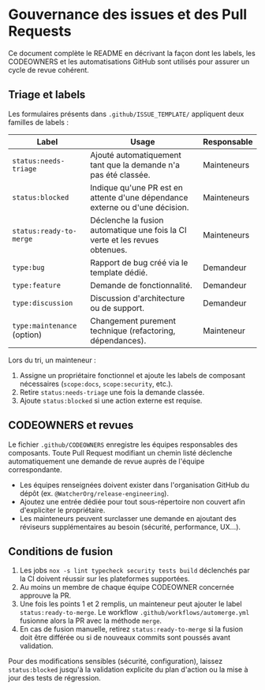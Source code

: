 # Gouvernance des issues et des Pull Requests

Ce document complète le README en décrivant la façon dont les labels, les
CODEOWNERS et les automatisations GitHub sont utilisés pour assurer un cycle de
revue cohérent.

## Triage et labels

Les formulaires présents dans `.github/ISSUE_TEMPLATE/` appliquent deux familles
de labels :

| Label                        | Usage | Responsable |
| ---------------------------- | ----- | ----------- |
| `status:needs-triage`        | Ajouté automatiquement tant que la demande n'a pas été classée. | Mainteneurs |
| `status:blocked`             | Indique qu'une PR est en attente d'une dépendance externe ou d'une décision. | Mainteneurs |
| `status:ready-to-merge`      | Déclenche la fusion automatique une fois la CI verte et les revues obtenues. | Mainteneurs |
| `type:bug`                   | Rapport de bug créé via le template dédié. | Demandeur |
| `type:feature`               | Demande de fonctionnalité. | Demandeur |
| `type:discussion`            | Discussion d'architecture ou de support. | Demandeur |
| `type:maintenance` (option)  | Changement purement technique (refactoring, dépendances). | Mainteneur |

Lors du tri, un mainteneur :

1. Assigne un propriétaire fonctionnel et ajoute les labels de composant
   nécessaires (`scope:docs`, `scope:security`, etc.).
2. Retire `status:needs-triage` une fois la demande classée.
3. Ajoute `status:blocked` si une action externe est requise.

## CODEOWNERS et revues

Le fichier `.github/CODEOWNERS` enregistre les équipes responsables des
composants. Toute Pull Request modifiant un chemin listé déclenche
automatiquement une demande de revue auprès de l'équipe correspondante.

- Les équipes renseignées doivent exister dans l'organisation GitHub du dépôt
  (ex. `@WatcherOrg/release-engineering`).
- Ajoutez une entrée dédiée pour tout sous-répertoire non couvert afin
  d'expliciter le propriétaire.
- Les mainteneurs peuvent surclasser une demande en ajoutant des réviseurs
  supplémentaires au besoin (sécurité, performance, UX…).

## Conditions de fusion

1. Les jobs `nox -s lint typecheck security tests build` déclenchés par la CI
   doivent réussir sur les plateformes supportées.
2. Au moins un membre de chaque équipe CODEOWNER concernée approuve la PR.
3. Une fois les points 1 et 2 remplis, un mainteneur peut ajouter le label
   `status:ready-to-merge`. Le workflow `.github/workflows/automerge.yml` fusionne
   alors la PR avec la méthode `merge`.
4. En cas de fusion manuelle, retirez `status:ready-to-merge` si la fusion doit
   être différée ou si de nouveaux commits sont poussés avant validation.

Pour des modifications sensibles (sécurité, configuration), laissez `status:blocked`
jusqu'à la validation explicite du plan d'action ou la mise à jour des tests de
régression.
